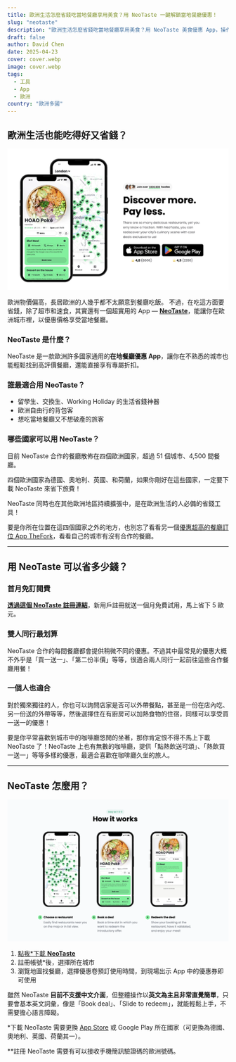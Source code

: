 ```yaml
---
title: 歐洲生活怎麼省錢吃當地餐廳享用美食？用 NeoTaste 一鍵解鎖當地餐廳優惠！  
slug: "neotaste"
description: "歐洲生活怎麼省錢吃當地餐廳享用美食？用 NeoTaste 美食優惠 App，操作簡單、介面直覺易懂，輕鬆找到在地餐廳優惠，省錢又能享受高品質餐點體驗！"
draft: false
author: David Chen
date: 2025-04-23
cover: cover.webp
image: cover.webp
tags:
  - 工具
  - App
  - 歐洲
country: "歐洲多國"
---
```


## 歐洲生活也能吃得好又省錢？

![](neotaste.webp)

歐洲物價偏高，長居歐洲的人幾乎都不太願意到餐廳吃飯。
不過，在吃這方面要省錢，除了超市和速食，其實還有一個超實用的 App — [**NeoTaste**](https://neotaste.app/invite/David3157)，能讓你在歐洲城市裡，以優惠價格享受當地餐廳。

### NeoTaste 是什麼？

NeoTaste 是一款歐洲許多國家通用的**在地餐廳優惠 App**，讓你在不熟悉的城市也能輕鬆找到高評價餐廳，還能直接享有專屬折扣。

### 誰最適合用 NeoTaste？

- 留學生、交換生、Working Holiday 的生活省錢神器
- 歐洲自由行的背包客
- 想吃當地餐廳又不想破產的旅客

### 哪些國家可以用 NeoTaste？

目前 NeoTaste 合作的餐廳散佈在四個歐洲國家，超過 51 個城市、4,500 間餐廳。

四個歐洲國家為德國、奧地利、英國、和荷蘭，如果你剛好在這些國家，一定要下載 NeoTaste 來省下旅費！

NeoTaste 同時也在其他歐洲地區持續擴張中，是在歐洲生活的人必備的省錢工具！

要是你所在位置在這四個國家之外的地方，也別忘了看看另一個[優惠超高的餐廳訂位 App TheFork](/posts/thefork/)，看看自己的城市有沒有合作的餐廳。

---

## 用 NeoTaste 可以省多少錢？

### 首月免訂閱費

[**透過這個 NeoTaste 註冊連結**](https://neotaste.app/invite/David3157)，新用戶註冊就送一個月免費試用，馬上省下 5 歐元。

### 雙人同行最划算

NeoTaste 合作的每間餐廳都會提供稍微不同的優惠。不過其中最常見的優惠大概不外乎是「買一送一」、「第二份半價」等等，很適合兩人同行一起前往這些合作餐廳用餐！

### 一個人也適合

對於獨來獨往的人，你也可以詢問店家是否可以外帶餐點，甚至是一份在店內吃、另一份送的外帶等等，然後選擇住在有廚房可以加熱食物的住宿，同樣可以享受買一送一的優惠！

要是你平常喜歡到城市中的咖啡廳悠閒的坐著，那你肯定恨不得不馬上下載 NeoTaste 了！NeoTaste 上也有無數的咖啡廳，提供「點熱飲送可頌」、「熱飲買一送一」等等多樣的優惠，最適合喜歡在咖啡廳久坐的旅人。

---

## NeoTaste 怎麼用？

![](how-it-works.webp)

1. [點我*下載 **NeoTaste**](https://neotaste.app/invite/David3157)
2. 註冊帳號*後，選擇所在城市
3. 瀏覽地圖找餐廳，選擇優惠卷預訂使用時間，到現場出示 App 中的優惠券即可使用

雖然 NeoTaste **目前不支援中文介面**，但整體操作以**英文為主且非常直覺簡單**，只要會基本英文詞彙，像是「Book deal」、「Slide to redeem」，就能輕鬆上手，不需要擔心語言障礙。

*下載 NeoTaste 需要更換 [App Store](https://applealmond.com/posts/231122) 或 Google Play 所在國家（可更換為德國、奧地利、英國、荷蘭其一）。

**註冊 NeoTaste 需要有可以接收手機簡訊驗證碼的歐洲號碼。